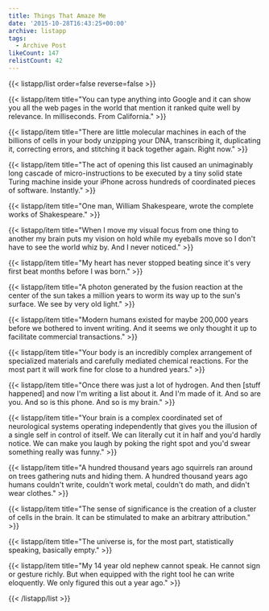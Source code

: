 ```yaml
---
title: Things That Amaze Me
date: '2015-10-28T16:43:25+00:00'
archive: listapp
tags: 
  - Archive Post
likeCount: 147
relistCount: 42
---
```



{{< listapp/list order=false reverse=false >}}

   {{< listapp/item title="You can type anything into Google and it can show you all the web pages in the world that mention it ranked quite well by relevance. In milliseconds. From California." >}}

   {{< listapp/item title="There are little molecular machines in each of the billions of cells in your body unzipping your DNA, transcribing it, duplicating it, correcting errors, and stitching it back together again. Right now." >}}

   {{< listapp/item title="The act of opening this list caused an unimaginably long cascade of micro-instructions to be executed by a tiny solid state Turing machine inside your iPhone across hundreds of coordinated pieces of software. Instantly." >}}

   {{< listapp/item title="One man, William Shakespeare, wrote the complete works of Shakespeare." >}}

   {{< listapp/item title="When I move my visual focus from one thing to another my brain puts my vision on hold while my eyeballs move so I don't have to see the world whiz by. And I never noticed." >}}

   {{< listapp/item title="My heart has never stopped beating since it's very first beat months before I was born." >}}

   {{< listapp/item title="A photon generated by the fusion reaction at the center of the sun takes a million years to worm its way up to the sun's surface. We see by very old light." >}}

   {{< listapp/item title="Modern humans existed for maybe 200,000 years before we bothered to invent writing. And it seems we only thought it up to facilitate commercial transactions." >}}

   {{< listapp/item title="Your body is an incredibly complex arrangement of specialized materials and carefully mediated chemical reactions. For the most part it will work fine for close to a hundred years." >}}

   {{< listapp/item title="Once there was just a lot of hydrogen. And then [stuff happened] and now I'm writing a list about it. And I'm made of it. And so are you. And so is this phone. And so is my brain." >}}

   {{< listapp/item title="Your brain is a complex coordinated set of neurological systems operating independently that gives you the illusion of a single self in control of itself. We can literally cut it in half and you'd hardly notice. We can make you laugh by poking the right spot and you'd swear something really was funny." >}}

   {{< listapp/item title="A hundred thousand years ago squirrels ran around on trees gathering nuts and hiding them. A hundred thousand years ago humans couldn't write, couldn't work metal, couldn't do math, and didn't wear clothes." >}}

   {{< listapp/item title="The sense of significance is the creation of a cluster of cells in the brain. It can be stimulated to make an arbitrary attribution." >}}

   {{< listapp/item title="The universe is, for the most part, statistically speaking, basically empty." >}}

   {{< listapp/item title="My 14 year old nephew cannot speak. He cannot sign or gesture richly. But when equipped with the right tool he can write eloquently. We only figured this out a year ago." >}}

{{< /listapp/list >}}
